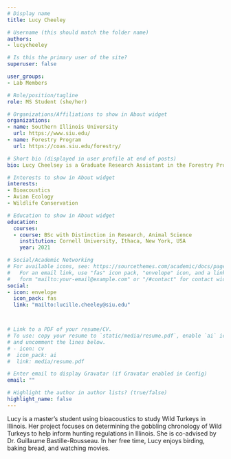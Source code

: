```yaml
---
# Display name
title: Lucy Cheeley

# Username (this should match the folder name)
authors:
- lucycheeley

# Is this the primary user of the site?
superuser: false

user_groups: 
- Lab Members

# Role/position/tagline
role: MS Student (she/her)

# Organizations/Affiliations to show in About widget
organizations:
- name: Southern Illinois University
  url: https://www.siu.edu/
- name: Forestry Program
  url: https://coas.siu.edu/forestry/ 

# Short bio (displayed in user profile at end of posts)
bio: Lucy Cheelsey is a Graduate Research Assistant in the Forestry Program at Southern Illinois University.

# Interests to show in About widget
interests:
- Bioacoustics
- Avian Ecology    
- Wildlife Conservation

# Education to show in About widget
education:
  courses:
  - course: BSc with Distinction in Research, Animal Science
    institution: Cornell University, Ithaca, New York, USA
    year: 2021

# Social/Academic Networking
# For available icons, see: https://sourcethemes.com/academic/docs/page-builder/#icons
#   For an email link, use "fas" icon pack, "envelope" icon, and a link in the
#   form "mailto:your-email@example.com" or "/#contact" for contact widget.
social:
- icon: envelope
  icon_pack: fas
  link: "mailto:lucille.cheeley@siu.edu"



# Link to a PDF of your resume/CV.
# To use: copy your resume to `static/media/resume.pdf`, enable `ai` icons in `params.toml`, 
# and uncomment the lines below.
# - icon: cv
#  icon_pack: ai
#  link: media/resume.pdf

# Enter email to display Gravatar (if Gravatar enabled in Config)
email: ""

# Highlight the author in author lists? (true/false)
highlight_name: false
---
```


Lucy is a master’s student using bioacoustics to study Wild Turkeys in Illinois. Her project focuses on determining the gobbling chronology of Wild Turkeys to help inform hunting regulations in Illinois. She is co-advised by Dr. Guillaume Bastille-Rousseau. In her free time, Lucy enjoys birding, baking bread, and watching movies.



